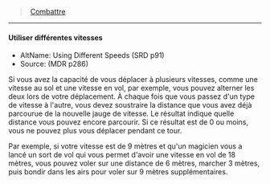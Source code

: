 ﻿---
!GenericItem
Name: Utiliser différentes vitesses
AltName: Using Different Speeds (SRD p91)
Source: (MDR p286)
Id: combat_hd.md#utiliser-différentes-vitesses
ParentLink: combat_hd.md#combattre
ParentName: Combattre
NameLevel: 4
Attributes: {}
---
> [Combattre](hd_combat.md)

---

#### Utiliser différentes vitesses

- AltName: Using Different Speeds (SRD p91)
- Source: (MDR p286)

Si vous avez la capacité de vous déplacer à plusieurs vitesses, comme une vitesse au sol et une vitesse en vol, par exemple, vous pouvez alterner les deux lors de votre déplacement. À chaque fois que vous passez d'un type de vitesse à l'autre, vous devez soustraire la distance que vous avez déjà parcourue de la nouvelle jauge de vitesse. Le résultat indique quelle distance vous pouvez encore parcourir. Si ce résultat est de 0 ou moins, vous ne pouvez plus vous déplacer pendant ce tour.

Par exemple, si votre vitesse est de 9 mètres et qu'un magicien vous a lancé un sort de vol qui vous permet d'avoir une vitesse en vol de 18 mètres, vous pouvez voler sur une distance de 6 mètres, marcher 3 mètres, puis bondir dans les airs pour voler sur 9 mètres supplémentaires.

